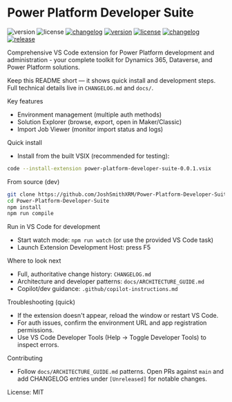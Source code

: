 # Power Platform Developer Suite

![version](https://img.shields.io/badge/version-0.0.11-blue)
![license](https://img.shields.io/badge/license-MIT-green)
[![changelog](https://img.shields.io/badge/changelog-CHANGELOG-blue)](./CHANGELOG.md)
[![version](https://img.shields.io/badge/version-0.0.1-blue)](./CHANGELOG.md)
[![license](https://img.shields.io/badge/license-MIT-green)](./LICENSE)
[![changelog](https://img.shields.io/badge/changelog-CHANGELOG-blue)](./CHANGELOG.md)
[![release](https://img.shields.io/github/v/release/JoshSmithXRM/Power-Platform-Developer-Suite)](https://github.com/JoshSmithXRM/Power-Platform-Developer-Suite/releases)

Comprehensive VS Code extension for Power Platform development and administration - your complete toolkit for Dynamics 365, Dataverse, and Power Platform solutions.

Keep this README short — it shows quick install and development steps. Full technical details live in `CHANGELOG.md` and `docs/`.

Key features
- Environment management (multiple auth methods)
- Solution Explorer (browse, export, open in Maker/Classic)
- Import Job Viewer (monitor import status and logs)

Quick install
- Install from the built VSIX (recommended for testing):

```bash
code --install-extension power-platform-developer-suite-0.0.1.vsix
```

From source (dev)

```bash
git clone https://github.com/JoshSmithXRM/Power-Platform-Developer-Suite.git
cd Power-Platform-Developer-Suite
npm install
npm run compile
```

Run in VS Code for development
- Start watch mode: `npm run watch` (or use the provided VS Code task)
- Launch Extension Development Host: press F5

Where to look next
- Full, authoritative change history: `CHANGELOG.md`
- Architecture and developer patterns: `docs/ARCHITECTURE_GUIDE.md`
- Copilot/dev guidance: `.github/copilot-instructions.md`

Troubleshooting (quick)
- If the extension doesn't appear, reload the window or restart VS Code.
- For auth issues, confirm the environment URL and app registration permissions.
- Use VS Code Developer Tools (Help → Toggle Developer Tools) to inspect errors.

Contributing
- Follow `docs/ARCHITECTURE_GUIDE.md` patterns. Open PRs against `main` and add CHANGELOG entries under `[Unreleased]` for notable changes.

License: MIT
